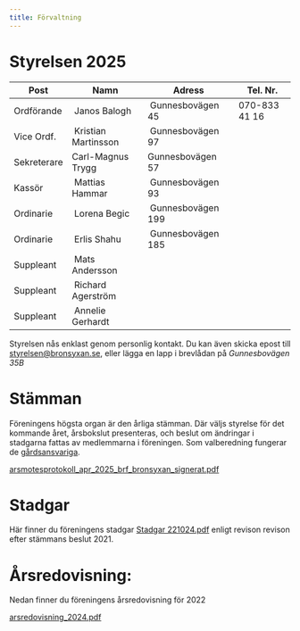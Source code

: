 ```yaml
---
title: Förvaltning
---
```


Styrelsen 2025
================

| Post        | Namn                  | Adress            | Tel. Nr.      |
|-------------|---------------------  |-------------------|---------------|
| Ordförande  | Janos Balogh          | Gunnesbovägen 45  | 070-833 41 16 |
| Vice Ordf.  | Kristian Martinsson   | Gunnesbovägen 97  |               |
| Sekreterare | Carl-Magnus Trygg     | Gunnesbovägen 57  |               |
| Kassör      | Mattias Hammar        | Gunnesbovägen 93  |               |
| Ordinarie   | Lorena Begic          | Gunnesbovägen 199 |               |
| Ordinarie   | Erlis Shahu           | Gunnesbovägen 185 |               |
| Suppleant   | Mats Andersson        |                   |               |
| Suppleant   | Richard Agerström     |                   |               |
| Suppleant   | Annelie Gerhardt      |                   |               |

Styrelsen nås enklast genom personlig kontakt. Du kan även skicka epost till styrelsen@bronsyxan.se, eller lägga en lapp i brevlådan på *Gunnesbovägen 35B*



Stämman 
===================

Föreningens högsta organ är den årliga stämman. Där väljs styrelse för det kommande året, årsbokslut presenteras, och beslut om ändringar i stadgarna fattas av medlemmarna i föreningen. Som valberedning fungerar de [gårdsansvariga](./yards.html).

[arsmotesprotokoll_apr_2025_brf_bronsyxan_signerat.pdf](./arsmotesprotokoll_apr_2025_brf_bronsyxan_signerat.pdf)

Stadgar
==========

Här finner du föreningens stadgar [Stadgar 221024.pdf](https://github.com/zaceno/bronsyxan/files/9866442/Stadgar.221024.pdf) enligt revison revison efter stämmans beslut 2021.


Årsredovisning:
===============
Nedan finner du föreningens årsredovisning för 2022

[arsredovisning_2024.pdf](./arsredovisning_2024.pdf)



